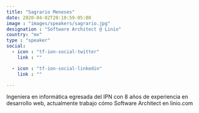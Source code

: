 ```yaml
---
title: "Sagrario Meneses"
date: 2020-04-02T20:10:59-05:00
image : "images/speakers/sagrario.jpg"
designation : "Software Architect @ Linio"
country: "mx"
type : "speaker"
social:
  - icon : "tf-ion-social-twitter"
    link : ""

  - icon : "tf-ion-social-linkedin"
    link : ""

---
```


Ingeniera en informática egresada del IPN con 8 años de experiencia en desarrollo web, actualmente trabajo cómo Software Architect en linio.com